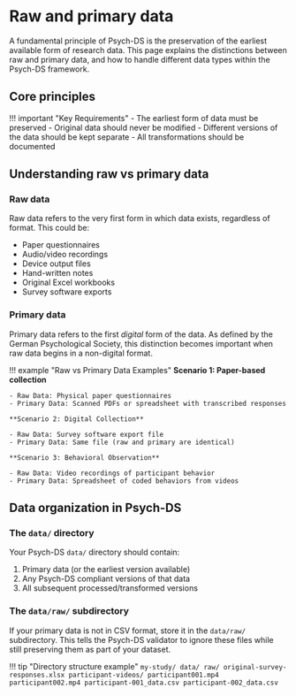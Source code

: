 # Raw and primary data

A fundamental principle of Psych-DS is the preservation of the earliest available form of research data. This page explains the distinctions between raw and primary data, and how to handle different data types within the Psych-DS framework.

## Core principles

!!! important "Key Requirements"
    - The earliest form of data must be preserved
    - Original data should never be modified
    - Different versions of the data should be kept separate
    - All transformations should be documented

## Understanding raw vs primary data

### Raw data

Raw data refers to the very first form in which data exists, regardless of format. This could be:

- Paper questionnaires
- Audio/video recordings
- Device output files
- Hand-written notes
- Original Excel workbooks
- Survey software exports

### Primary data

Primary data refers to the first *digital* form of the data. As defined by the German Psychological Society, this distinction becomes important when raw data begins in a non-digital format.

!!! example "Raw vs Primary Data Examples"
    **Scenario 1: Paper-based collection**

    - Raw Data: Physical paper questionnaires
    - Primary Data: Scanned PDFs or spreadsheet with transcribed responses
    
    **Scenario 2: Digital Collection**

    - Raw Data: Survey software export file
    - Primary Data: Same file (raw and primary are identical)
    
    **Scenario 3: Behavioral Observation**

    - Raw Data: Video recordings of participant behavior
    - Primary Data: Spreadsheet of coded behaviors from videos

## Data organization in Psych-DS

### The `data/` directory

Your Psych-DS `data/` directory should contain:

1. Primary data (or the earliest version available)
2. Any Psych-DS compliant versions of that data
3. All subsequent processed/transformed versions

### The `data/raw/` subdirectory

If your primary data is not in CSV format, store it in the `data/raw/` subdirectory. This tells the Psych-DS validator to ignore these files while still preserving them as part of your dataset.

!!! tip "Directory structure example"
    ```
    my-study/
        data/
            raw/
                original-survey-responses.xlsx
                participant-videos/
                    participant001.mp4
                    participant002.mp4
            participant-001_data.csv
            participant-002_data.csv
    ```
